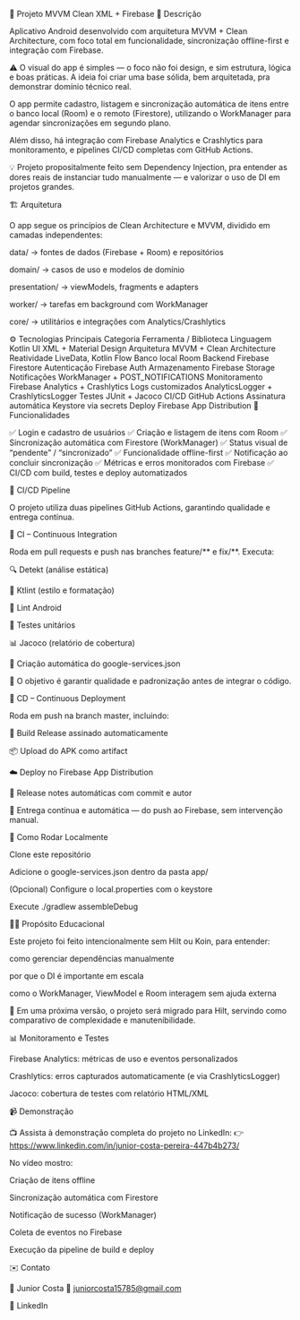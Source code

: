 ﻿🚀 Projeto MVVM Clean XML + Firebase
🧩 Descrição

Aplicativo Android desenvolvido com arquitetura MVVM + Clean Architecture, com foco total em funcionalidade, sincronização offline-first e integração com Firebase.

⚠️ O visual do app é simples — o foco não foi design, e sim estrutura, lógica e boas práticas.
A ideia foi criar uma base sólida, bem arquitetada, pra demonstrar domínio técnico real.

O app permite cadastro, listagem e sincronização automática de itens entre o banco local (Room) e o remoto (Firestore), utilizando o WorkManager para agendar sincronizações em segundo plano.

Além disso, há integração com Firebase Analytics e Crashlytics para monitoramento, e pipelines CI/CD completas com GitHub Actions.

💡 Projeto propositalmente feito sem Dependency Injection, pra entender as dores reais de instanciar tudo manualmente — e valorizar o uso de DI em projetos grandes.

🏗️ Arquitetura

O app segue os princípios de Clean Architecture e MVVM, dividido em camadas independentes:

data/ → fontes de dados (Firebase + Room) e repositórios

domain/ → casos de uso e modelos de domínio

presentation/ → viewModels, fragments e adapters

worker/ → tarefas em background com WorkManager

core/ → utilitários e integrações com Analytics/Crashlytics

⚙️ Tecnologias Principais
Categoria	Ferramenta / Biblioteca
Linguagem	Kotlin
UI	XML + Material Design
Arquitetura	MVVM + Clean Architecture
Reatividade	LiveData, Kotlin Flow
Banco local	Room
Backend	Firebase Firestore
Autenticação	Firebase Auth
Armazenamento	Firebase Storage
Notificações	WorkManager + POST_NOTIFICATIONS
Monitoramento	Firebase Analytics + Crashlytics
Logs customizados	AnalyticsLogger + CrashlyticsLogger
Testes	JUnit + Jacoco
CI/CD	GitHub Actions
Assinatura automática	Keystore via secrets
Deploy	Firebase App Distribution
🧠 Funcionalidades

✅ Login e cadastro de usuários
✅ Criação e listagem de itens com Room
✅ Sincronização automática com Firestore (WorkManager)
✅ Status visual de “pendente” / “sincronizado”
✅ Funcionalidade offline-first
✅ Notificação ao concluir sincronização
✅ Métricas e erros monitorados com Firebase
✅ CI/CD com build, testes e deploy automatizados

🔄 CI/CD Pipeline

O projeto utiliza duas pipelines GitHub Actions, garantindo qualidade e entrega contínua.

🧪 CI – Continuous Integration

Roda em pull requests e push nas branches feature/** e fix/**.
Executa:

🔍 Detekt (análise estática)

🎨 Ktlint (estilo e formatação)

🧹 Lint Android

🧪 Testes unitários

📊 Jacoco (relatório de cobertura)

🔐 Criação automática do google-services.json

🧠 O objetivo é garantir qualidade e padronização antes de integrar o código.

🚀 CD – Continuous Deployment

Roda em push na branch master, incluindo:

🔏 Build Release assinado automaticamente

📦 Upload do APK como artifact

☁️ Deploy no Firebase App Distribution

📝 Release notes automáticas com commit e autor

💬 Entrega contínua e automática — do push ao Firebase, sem intervenção manual.

🔧 Como Rodar Localmente

Clone este repositório

Adicione o google-services.json dentro da pasta app/

(Opcional) Configure o local.properties com o keystore

Execute ./gradlew assembleDebug

🧑‍💻 Propósito Educacional

Este projeto foi feito intencionalmente sem Hilt ou Koin, para entender:

como gerenciar dependências manualmente

por que o DI é importante em escala

como o WorkManager, ViewModel e Room interagem sem ajuda externa

💬 Em uma próxima versão, o projeto será migrado para Hilt, servindo como comparativo de complexidade e manutenibilidade.

📊 Monitoramento e Testes

Firebase Analytics: métricas de uso e eventos personalizados

Crashlytics: erros capturados automaticamente (e via CrashlyticsLogger)

Jacoco: cobertura de testes com relatório HTML/XML

📹 Demonstração

📺 Assista à demonstração completa do projeto no LinkedIn:
👉 https://www.linkedin.com/in/junior-costa-pereira-447b4b273/

No vídeo mostro:

Criação de itens offline

Sincronização automática com Firestore

Notificação de sucesso (WorkManager)

Coleta de eventos no Firebase

Execução da pipeline de build e deploy

✉️ Contato

👤 Junior Costa
📧 juniorcosta15785@gmail.com

💼 LinkedIn
